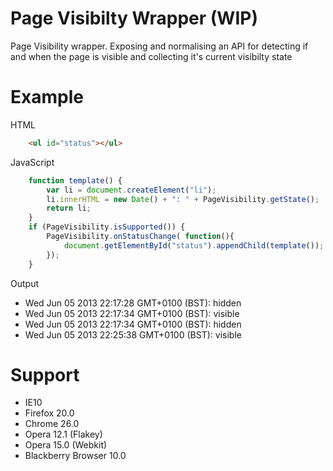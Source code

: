 Page Visibilty Wrapper (WIP)
============

Page Visibility wrapper. Exposing and normalising an API for detecting if and when the page is visible and collecting it's current visibilty state

Example
=======
HTML
```html
    <ul id="status"></ul>
```
JavaScript
```javascript
    function template() {
        var li = document.createElement("li");
        li.innerHTML = new Date() + ": " + PageVisibility.getState();
        return li;
    }
    if (PageVisibility.isSupported()) {
        PageVisibility.onStatusChange( function(){
            document.getElementById("status").appendChild(template());
        });
    }
```
Output
* Wed Jun 05 2013 22:17:28 GMT+0100 (BST): hidden
* Wed Jun 05 2013 22:17:34 GMT+0100 (BST): visible
* Wed Jun 05 2013 22:17:34 GMT+0100 (BST): hidden
* Wed Jun 05 2013 22:25:38 GMT+0100 (BST): visible

Support
=======

* IE10
* Firefox 20.0
* Chrome 26.0
* Opera 12.1 (Flakey)
* Opera 15.0 (Webkit)
* Blackberry Browser 10.0
